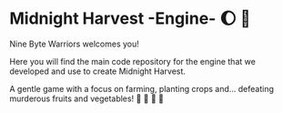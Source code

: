 # Midnight Harvest -Engine- :moon: :seedling:

Nine Byte Warriors welcomes you!

Here you will find the main code repository for the engine that we developed and use to create Midnight Harvest.

A gentle game with a focus on farming, planting crops and... defeating murderous fruits and vegetables! :strawberry: :banana: :pineapple: :tangerine:
